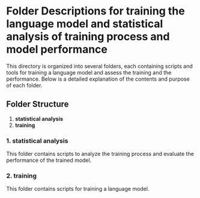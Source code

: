# Folder Descriptions for training the language model and statistical analysis of training process and model performance 

This directory is organized into several folders, each containing scripts and tools for training a language model and assess the training and the performance. Below is a detailed explanation of the contents and purpose of each folder.

## Folder Structure

1. **statistical analysis**
2. **training**

### 1. statistical analysis

This folder contains scripts to analyze the training process and evaluate the performance of the trained model.

### 2. training

This folder contains scripts for training a language model.